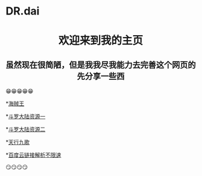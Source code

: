 # DR.dai

<h1 align="center">欢迎来到我的主页</h1>

<h2 align="center">虽然现在很简陋，但是我我尽我能力去完善这个网页的
先分享一些西</h2>

😁😁😁😁😁

*<a href="http://m.imomoe.io/view/189.html" target="_blank">海贼王</a>

*<a href="http://m.imomoe.io/view/7346.html" target="_blank">斗罗大陆资源一</a>

*<a href="https://kan.jinbaozy.com/m/vodplayhtml/75-1-61.html" target="_blank">斗罗大陆资源二</a>

*<a href="https://kan.jinbaozy.com/m/vodplayhtml/106-1-65.html" target="_blank">天行九歌</a>

*<a href="https://www.baiduwp.com" target="_blank">百度云链接解析不限速</a>

😏😏😏😏


